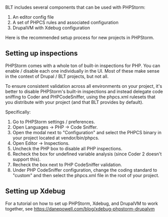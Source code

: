 BLT includes several components that can be used with PHPStorm:
1. An editor config file
2. A set of PHPCS rules and associated configuration
3. DrupalVM with Xdebug configuration

Here is the recommended setup process for new projects in PHPStorm.

## Setting up inspections

PHPStorm comes with a whole ton of built-in inspections for PHP. You can enable / disable each one individually in the UI. Most of these make sense in the context of Drupal / BLT projects, but not all.

To ensure consistent validation across all environments on your project, it's better to disable PHPStorm's built-in inspections and instead delegate code sniffing to Coder and PHPCodeSniffer, using the phpcs.xml rulesets that you distribute with your project (and that BLT provides by default).

Specifically:

1. Go to PHPStorm settings / preferences.
1. Open Languages -> PHP -> Code Sniffer.
1. Open the modal next to "Configuration" and select the PHPCS binary in your project located at vendor/bin/phpcs.
1. Open Editor -> Inspections.
1. Uncheck the PHP box to disable all PHP inspections.
1. Recheck the box for undefined variable analysis (since Coder 2 doesn't support this).
1. Recheck the box next to PHP CodeSniffer validation.
1. Under PHP CodeSniffer configuration, change the coding standard to "custom" and then select the phpcs.xml file in the root of your project.

## Setting up Xdebug

For a tutorial on how to set up PHPStorm, Xdebug, and DrupalVM to work together, see https://danepowell.com/blog/xdebug-phpstorm-drupalvm
